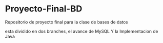 # Proyecto-Final-BD
Repositorio de proyecto final para la clase de bases de datos

esta dividido en dos branches, el avance de MySQL Y la Implementacion de Java
